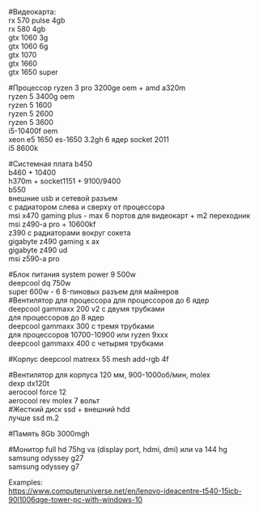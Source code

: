 #Видеокарта:  
rx 570 pulse 4gb  
rx 580 4gb  
gtx 1060 3g  
gtx 1060 6g  
gtx 1070  
gtx 1660  
gtx 1650 super  

#Процессор
ryzen 3 pro 3200ge oem + amd a320m  
ryzen 5 3400g oem  
ryzen 5 1600  
ryzen 5 2600  
ryzen 5 3600  
i5-10400f oem  
xeon e5 1650 es-1650 3.2gh 6 ядер socket 2011  
i5 8600k  

#Системная плата
b450  
b460 + 10400  
h370m + socket1151 + 9100/9400  
b550  
внешние usb и сетевой разъем  
с радиатором слева и сверху от процессора  
msi x470 gaming plus - max 6 портов для видеокарт + m2 переходник  
msi z490-a pro + 10600kf  
z390 с радиаторами вокруг сокета  
gigabyte z490 gaming x ax  
gigabyte z490 ud  
msi z590-a pro  

#Блок питания
system power 9 500w  
deepcool dq 750w  
super 600w - 6 8-пиновых разъем для майнеров  
#Вентилятор для процессора
для процессоров до 6 ядер  
deepcool gammaxx 200 v2 с двумя трубками  
для процессоров до 8 ядер  
deepcool gammaxx 300 с тремя трубками  
для процессоров 10700-10900 или ryzen 9xxx  
deepcool gammaxx 400 с четырмя трубками  

#Корпус
deepcool matrexx 55 mesh add-rgb 4f  

#Вентилятор для корпуса
120 мм, 900-1000об/мин, molex  
dexp dx120t  
aerocool force 12  
aerocool rev molex 7 вольт  
#Жесткий диск
ssd + внешний hdd  
лучше ssd m.2  

#Память
8Gb 3000mgh  

#Монитор
full hd 75hg va (display port, hdmi, dmi) или va 144 hg  
samsung odyssey g27  
samsung odyssey g7  


Examples:  
https://www.computeruniverse.net/en/lenovo-ideacentre-t540-15icb-90l1006qge-tower-pc-with-windows-10






